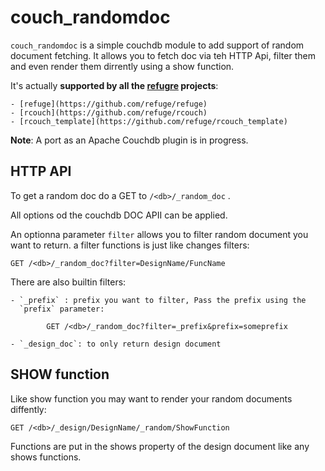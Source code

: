 # couch_randomdoc


`couch_randomdoc` is a simple couchdb module to add support of random
document fetching. It allows you to fetch doc via teh HTTP Api, filter
them and even render them dirrently using a show function.

It's actually **supported by all the [refugre](http://refuge.io) projects**:

    - [refuge](https://github.com/refuge/refuge)
    - [rcouch](https://github.com/refuge/rcouch)
    - [rcouch_template](https://github.com/refuge/rcouch_template)

**Note**: A port as an Apache Couchdb plugin is in progress.

## HTTP API

To get a random doc do a GET to `/<db>/_random_doc` .

All options od the couchdb DOC APII can be applied.

An optionna parameter `filter` allows you to filter random document you
want to return. a filter functions is just like changes filters:

    GET /<db>/_random_doc?filter=DesignName/FuncName

There are also builtin filters:

    - `_prefix` : prefix you want to filter, Pass the prefix using the
      `prefix` parameter:

            GET /<db>/_random_doc?filter=_prefix&prefix=someprefix

    - `_design_doc`: to only return design document

## SHOW function

Like show function you may want to render your random documents
diffently:

    GET /<db>/_design/DesignName/_random/ShowFunction


Functions are put in the shows property of the design document like any
shows functions.
